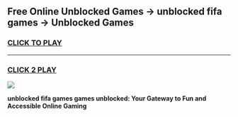 
## Free Online Unblocked Games → unblocked fifa games → Unblocked Games
<h3>
<a href="https://premium.freeplayer.one?title=unblocked_fifa_games&ref=21F">CLICK TO PLAY</a></h3>
<hr>

<h3>
<a href="https://premium.freeplayer.one?title=unblocked_fifa_games&ref=21F">CLICK 2 PLAY</a>
  
</h3>

<a href="https://premium.freeplayer.one?title=unblocked_fifa_games&ref=21F/"><img src="https://clearcache.store/games.png"></a>


**unblocked fifa games games unblocked: Your Gateway to Fun and Accessible Online Gaming**
